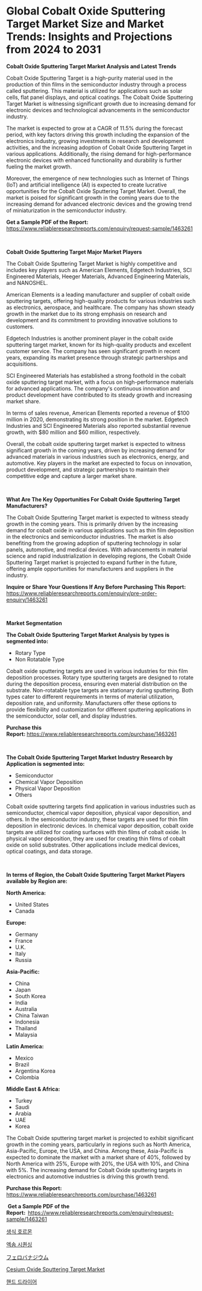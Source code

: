 <p><h1>Global Cobalt Oxide Sputtering Target Market Size and Market Trends: Insights and Projections from 2024 to 2031</h1></p><p><strong>Cobalt Oxide Sputtering Target Market Analysis and Latest Trends</strong></p>
<p><p>Cobalt Oxide Sputtering Target is a high-purity material used in the production of thin films in the semiconductor industry through a process called sputtering. This material is utilized for applications such as solar cells, flat panel displays, and optical coatings. The Cobalt Oxide Sputtering Target Market is witnessing significant growth due to increasing demand for electronic devices and technological advancements in the semiconductor industry.</p><p>The market is expected to grow at a CAGR of 11.5% during the forecast period, with key factors driving this growth including the expansion of the electronics industry, growing investments in research and development activities, and the increasing adoption of Cobalt Oxide Sputtering Target in various applications. Additionally, the rising demand for high-performance electronic devices with enhanced functionality and durability is further fueling the market growth.</p><p>Moreover, the emergence of new technologies such as Internet of Things (IoT) and artificial intelligence (AI) is expected to create lucrative opportunities for the Cobalt Oxide Sputtering Target Market. Overall, the market is poised for significant growth in the coming years due to the increasing demand for advanced electronic devices and the growing trend of miniaturization in the semiconductor industry.</p></p>
<p><strong>Get a Sample PDF of the Report:&nbsp;</strong> <a href="https://www.reliableresearchreports.com/enquiry/request-sample/1463261">https://www.reliableresearchreports.com/enquiry/request-sample/1463261</a></p>
<p>&nbsp;</p>
<p><strong>Cobalt Oxide Sputtering Target Major Market Players</strong></p>
<p><p>The Cobalt Oxide Sputtering Target Market is highly competitive and includes key players such as American Elements, Edgetech Industries, SCI Engineered Materials, Heeger Materials, Advanced Engineering Materials, and NANOSHEL. </p><p>American Elements is a leading manufacturer and supplier of cobalt oxide sputtering targets, offering high-quality products for various industries such as electronics, aerospace, and healthcare. The company has shown steady growth in the market due to its strong emphasis on research and development and its commitment to providing innovative solutions to customers.</p><p>Edgetech Industries is another prominent player in the cobalt oxide sputtering target market, known for its high-quality products and excellent customer service. The company has seen significant growth in recent years, expanding its market presence through strategic partnerships and acquisitions.</p><p>SCI Engineered Materials has established a strong foothold in the cobalt oxide sputtering target market, with a focus on high-performance materials for advanced applications. The company's continuous innovation and product development have contributed to its steady growth and increasing market share.</p><p>In terms of sales revenue, American Elements reported a revenue of $100 million in 2020, demonstrating its strong position in the market. Edgetech Industries and SCI Engineered Materials also reported substantial revenue growth, with $80 million and $60 million, respectively.</p><p>Overall, the cobalt oxide sputtering target market is expected to witness significant growth in the coming years, driven by increasing demand for advanced materials in various industries such as electronics, energy, and automotive. Key players in the market are expected to focus on innovation, product development, and strategic partnerships to maintain their competitive edge and capture a larger market share.</p></p>
<p>&nbsp;</p>
<p><strong>What Are The Key Opportunities For Cobalt Oxide Sputtering Target Manufacturers?</strong></p>
<p><p>The Cobalt Oxide Sputtering Target market is expected to witness steady growth in the coming years. This is primarily driven by the increasing demand for cobalt oxide in various applications such as thin film deposition in the electronics and semiconductor industries. The market is also benefiting from the growing adoption of sputtering technology in solar panels, automotive, and medical devices. With advancements in material science and rapid industrialization in developing regions, the Cobalt Oxide Sputtering Target market is projected to expand further in the future, offering ample opportunities for manufacturers and suppliers in the industry.</p></p>
<p><strong>Inquire or Share Your Questions If Any Before Purchasing This Report:</strong> <a href="https://www.reliableresearchreports.com/enquiry/pre-order-enquiry/1463261">https://www.reliableresearchreports.com/enquiry/pre-order-enquiry/1463261</a></p>
<p>&nbsp;</p>
<p><strong>Market Segmentation</strong></p>
<p><strong>The Cobalt Oxide Sputtering Target Market Analysis by types is segmented into:</strong></p>
<p><ul><li>Rotary Type</li><li>Non Rotatable Type</li></ul></p>
<p><p>Cobalt oxide sputtering targets are used in various industries for thin film deposition processes. Rotary type sputtering targets are designed to rotate during the deposition process, ensuring even material distribution on the substrate. Non-rotatable type targets are stationary during sputtering. Both types cater to different requirements in terms of material utilization, deposition rate, and uniformity. Manufacturers offer these options to provide flexibility and customization for different sputtering applications in the semiconductor, solar cell, and display industries.</p></p>
<p><strong>Purchase this Report:&nbsp;</strong><a href="https://www.reliableresearchreports.com/purchase/1463261">https://www.reliableresearchreports.com/purchase/1463261</a></p>
<p>&nbsp;</p>
<p><strong>The Cobalt Oxide Sputtering Target Market Industry Research by Application is segmented into:</strong></p>
<p><ul><li>Semiconductor</li><li>Chemical Vapor Deposition</li><li>Physical Vapor Deposition</li><li>Others</li></ul></p>
<p><p>Cobalt oxide sputtering targets find application in various industries such as semiconductor, chemical vapor deposition, physical vapor deposition, and others. In the semiconductor industry, these targets are used for thin film deposition in electronic devices. In chemical vapor deposition, cobalt oxide targets are utilized for coating surfaces with thin films of cobalt oxide. In physical vapor deposition, they are used for creating thin films of cobalt oxide on solid substrates. Other applications include medical devices, optical coatings, and data storage.</p></p>
<p>&nbsp;</p>
<p><strong>In terms of Region, the Cobalt Oxide Sputtering Target Market Players available by Region are:</strong></p>
<p>
    <p> <strong> North America: </strong>
        <ul>
            <li>United States</li>
            <li>Canada</li>
        </ul>
        </p> 
    <p> <strong> Europe: </strong>
        <ul>
            <li>Germany</li>
            <li>France</li>
            <li>U.K.</li>
            <li>Italy</li>
            <li>Russia</li>
        </ul>
        </p> 
    <p> <strong> Asia-Pacific: </strong>
        <ul>
            <li>China</li>
            <li>Japan</li>
            <li>South Korea</li>
            <li>India</li>
            <li>Australia</li>
            <li>China Taiwan</li>
            <li>Indonesia</li>
            <li>Thailand</li>
            <li>Malaysia</li>
        </ul>
        </p> 
    <p> <strong> Latin America: </strong>
        <ul>
            <li>Mexico</li>
            <li>Brazil</li>
            <li>Argentina Korea</li>
            <li>Colombia</li>
        </ul>
        </p> 
    <p> <strong> Middle East & Africa: </strong>
        <ul>
            <li>Turkey</li>
            <li>Saudi</li>
            <li>Arabia</li>
            <li>UAE</li>
            <li>Korea</li>
        </ul>
    </p>
    </p>
<p><p>The Cobalt Oxide sputtering target market is projected to exhibit significant growth in the coming years, particularly in regions such as North America, Asia-Pacific, Europe, the USA, and China. Among these, Asia-Pacific is expected to dominate the market with a market share of 40%, followed by North America with 25%, Europe with 20%, the USA with 10%, and China with 5%. The increasing demand for Cobalt Oxide sputtering targets in electronics and automotive industries is driving this growth trend.</p></p>
<p><strong>Purchase this Report: </strong><a href="https://www.reliableresearchreports.com/purchase/1463261">https://www.reliableresearchreports.com/purchase/1463261</a></p>
<p>&nbsp;<strong>Get a Sample PDF of the Report:&nbsp;&nbsp;</strong><a href="https://www.reliableresearchreports.com/enquiry/request-sample/1463261">https://www.reliableresearchreports.com/enquiry/request-sample/1463261</a></p>
<p><strong></strong></p>
<p><p><a href="https://medium.com/@dadanedu33/%EC%83%9D%EC%8B%9D-%ED%98%B8%EB%A5%B4%EB%AA%AC-%EC%8B%9C%EC%9E%A5-%EA%B7%9C%EB%AA%A8-%EB%B0%8F-%EC%8B%9C%EC%9E%A5-%EB%8F%99%ED%96%A5-%EC%A0%84%EB%B0%98%EC%A0%81%EC%9D%B8-%EC%82%B0%EC%97%85-%EA%B0%9C%EC%9A%94-2024%EB%85%84%EB%B6%80%ED%84%B0-2031%EB%85%84%EA%B9%8C%EC%A7%80-e5b19194a9fd">생식 호르몬</a></p><p><a href="https://github.com/fredrickeglers/Market-Research-Report-List-1/blob/main/8508056757.md">엑솜 시퀀싱</a></p><p><a href="https://medium.com/@zackaryhalvorson2023/%E3%83%95%E3%82%A7%E3%83%AD%E3%83%90%E3%83%8A%E3%82%B8%E3%82%A6%E3%83%A0%E5%B8%82%E5%A0%B4-%E7%AB%B6%E4%BA%89%E5%88%86%E6%9E%90-%E5%B8%82%E5%A0%B4%E5%8B%95%E5%90%91-2031%E5%B9%B4%E3%81%BE%E3%81%A7%E3%81%AE%E4%BA%88%E6%B8%AC-3ab269ae2560">フェロバナジウム</a></p><p><a href="https://github.com/derrinmiltonellis35gcl/Market-Research-Report-List-1/blob/main/cesium-oxide-sputtering-target-market.md">Cesium Oxide Sputtering Target Market</a></p><p><a href="https://github.com/bunxhcci35271755/Market-Research-Report-List-1/blob/main/8840739756.md">핸드 드라이어</a></p></p>